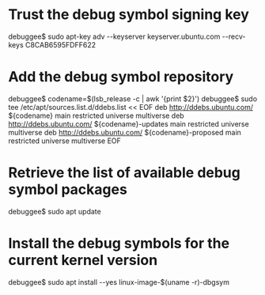# Trust the debug symbol signing key
debuggee$ sudo apt-key adv --keyserver keyserver.ubuntu.com --recv-keys C8CAB6595FDFF622

# Add the debug symbol repository
debuggee$ codename=$(lsb_release -c | awk  '{print $2}')
debuggee$ sudo tee /etc/apt/sources.list.d/ddebs.list << EOF
deb http://ddebs.ubuntu.com/ ${codename} main restricted universe multiverse
deb http://ddebs.ubuntu.com/ ${codename}-updates main restricted universe multiverse
deb http://ddebs.ubuntu.com/ ${codename}-proposed main restricted universe multiverse
EOF

# Retrieve the list of available debug symbol packages
debuggee$ sudo apt update

# Install the debug symbols for the current kernel version
debuggee$ sudo apt install --yes linux-image-$(uname -r)-dbgsym
